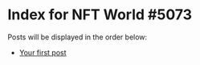 # Index for NFT World #5073
Posts will be displayed in the order below:

- [Your first post](./001-first.md)

